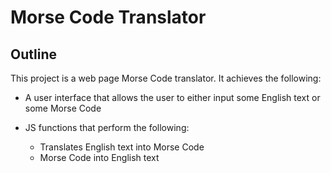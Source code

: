 # Morse Code Translator

## Outline

This project is a web page Morse Code translator. It achieves the following:

- A user interface that allows the user to either input some English text or some Morse Code
- JS functions that perform the following:

  - Translates English text into Morse Code
  - Morse Code into English text
